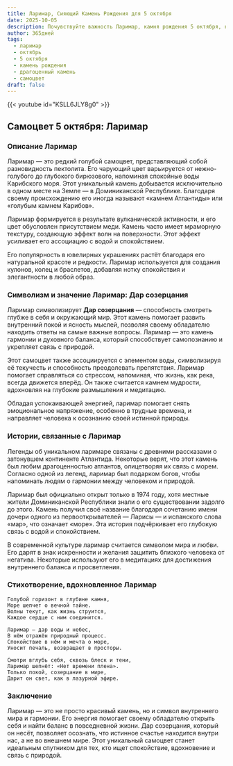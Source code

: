 ```yaml
---
title: Ларимар, Сияющий Камень Рождения для 5 октября
date: 2025-10-05
description: Почувствуйте важность Ларимар, камня рождения 5 октября, который символизирует Дар созерцания. Пусть его красота и значение осветят ваш день.
author: 365дней
tags:
  - ларимар
  - октябрь
  - 5 октября
  - камень рождения
  - драгоценный камень
  - самоцвет
draft: false
---
```


{{< youtube id="KSLL6JLY8g0" >}}

## Самоцвет 5 октября: Ларимар

### Описание Ларимар

Ларимар — это редкий голубой самоцвет, представляющий собой разновидность пектолита. Его чарующий цвет варьируется от нежно-голубого до глубокого бирюзового, напоминая спокойные воды Карибского моря. Этот уникальный камень добывается исключительно в одном месте на Земле — в Доминиканской Республике. Благодаря своему происхождению его иногда называют «камнем Атлантиды» или «голубым камнем Карибов».

Ларимар формируется в результате вулканической активности, и его цвет обусловлен присутствием меди. Камень часто имеет мраморную текстуру, создающую эффект волн на поверхности. Этот эффект усиливает его ассоциацию с водой и спокойствием.

Его популярность в ювелирных украшениях растёт благодаря его натуральной красоте и редкости. Ларимар используется для создания кулонов, колец и браслетов, добавляя нотку спокойствия и элегантности в любой образ.

### Символизм и значение Ларимар: Дар созерцания

Ларимар символизирует **Дар созерцания** — способность смотреть глубже в себя и окружающий мир. Этот камень помогает развить внутренний покой и ясность мыслей, позволяя своему обладателю находить ответы на самые важные вопросы. Ларимар — это камень гармонии и духовного баланса, который способствует самопознанию и укрепляет связь с природой.

Этот самоцвет также ассоциируется с элементом воды, символизируя её текучесть и способность преодолевать препятствия. Ларимар помогает справляться со стрессом, напоминая, что жизнь, как река, всегда движется вперёд. Он также считается камнем мудрости, вдохновляя на глубокие размышления и медитацию.

Обладая успокаивающей энергией, ларимар помогает снять эмоциональное напряжение, особенно в трудные времена, и направляет человека к осознанию своей истинной природы.

### Истории, связанные с Ларимар

Легенды об уникальном ларимаре связаны с древними рассказами о затонувшем континенте Атлантида. Некоторые верят, что этот камень был любим драгоценностью атлантов, олицетворяя их связь с морем. Согласно одной из легенд, ларимар был подарком богов, чтобы напоминать людям о гармонии между человеком и природой.

Ларимар был официально открыт только в 1974 году, хотя местные жители Доминиканской Республики знали о его существовании задолго до этого. Камень получил своё название благодаря сочетанию имени дочери одного из первооткрывателей — Ларисы — и испанского слова «мар», что означает «море». Эта история подчёркивает его глубокую связь с водой и спокойствием.

В современной культуре ларимар считается символом мира и любви. Его дарят в знак искренности и желания защитить близкого человека от негатива. Некоторые используют его в медитациях для достижения внутреннего баланса и просветления.

### Стихотворение, вдохновленное Ларимар

```
Голубой горизонт в глубине камня,  
Море шепчет о вечной тайне.  
Волны текут, как жизнь струится,  
Каждое сердце с ним соединится.

Ларимар — дар воды и небес,  
В нём отражён природный процесс.  
Спокойствие в нём и мечта о море,  
Уносит печаль, возвращает в просторы.

Смотри вглубь себя, сквозь блеск и тени,  
Ларимар шепнёт: «Нет времени плена».  
Только покой, созерцание в мире,  
Дарит он свет, как в лазурной эфире.
```

### Заключение

Ларимар — это не просто красивый камень, но и символ внутреннего мира и гармонии. Его энергия помогает своему обладателю открыть себя и найти баланс в повседневной жизни. Дар созерцания, который он несёт, позволяет осознать, что истинное счастье находится внутри нас, а не во внешнем мире. Этот уникальный самоцвет станет идеальным спутником для тех, кто ищет спокойствие, вдохновение и связь с природой.